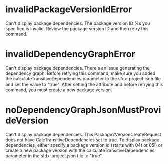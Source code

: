 # invalidPackageVersionIdError

Can't display package dependencies. The package version ID %s you specified is invalid. Review the package version ID and then retry this command.

# invalidDependencyGraphError

Can't display package dependencies. There's an issue generating the dependency graph. Before retrying this command, make sure you added the calculateTransitiveDependencies parameter to the sfdx-project.json file and set the value to "true". After setting the attribute and before retrying this command, you must create a new package version.

# noDependencyGraphJsonMustProvideVersion

Can't display package dependencies. This Package2VersionCreateRequest does not have CalcTransitiveDependencies set to true. To display package dependencies, either specify a package version id (starts with 04t or 05i) or create a new package version with the calculateTransitiveDependencies parameter in the sfdx-project.json file to "true".
